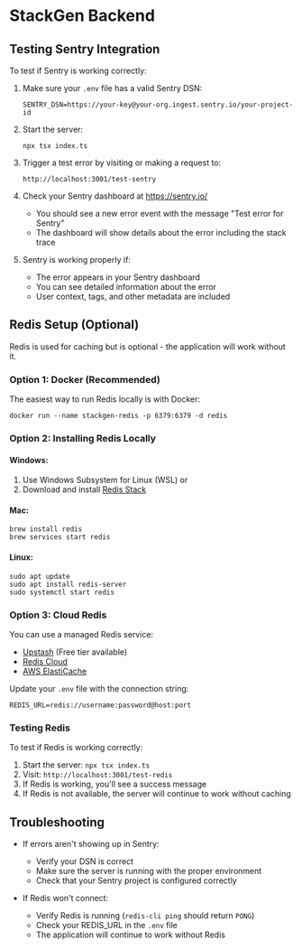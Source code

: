 # StackGen Backend

## Testing Sentry Integration

To test if Sentry is working correctly:

1. Make sure your `.env` file has a valid Sentry DSN:
   ```
   SENTRY_DSN=https://your-key@your-org.ingest.sentry.io/your-project-id
   ```

2. Start the server:
   ```
   npx tsx index.ts
   ```

3. Trigger a test error by visiting or making a request to:
   ```
   http://localhost:3001/test-sentry
   ```

4. Check your Sentry dashboard at https://sentry.io/
   - You should see a new error event with the message "Test error for Sentry"
   - The dashboard will show details about the error including the stack trace

5. Sentry is working properly if:
   - The error appears in your Sentry dashboard
   - You can see detailed information about the error
   - User context, tags, and other metadata are included

## Redis Setup (Optional)

Redis is used for caching but is optional - the application will work without it.

### Option 1: Docker (Recommended)

The easiest way to run Redis locally is with Docker:

```
docker run --name stackgen-redis -p 6379:6379 -d redis
```

### Option 2: Installing Redis Locally

#### Windows:
1. Use Windows Subsystem for Linux (WSL) or
2. Download and install [Redis Stack](https://redis.io/download/)

#### Mac:
```
brew install redis
brew services start redis
```

#### Linux:
```
sudo apt update
sudo apt install redis-server
sudo systemctl start redis
```

### Option 3: Cloud Redis

You can use a managed Redis service:
- [Upstash](https://upstash.com/) (Free tier available)
- [Redis Cloud](https://redis.com/redis-enterprise-cloud/overview/)
- [AWS ElastiCache](https://aws.amazon.com/elasticache/)

Update your `.env` file with the connection string:
```
REDIS_URL=redis://username:password@host:port
```

### Testing Redis

To test if Redis is working correctly:
1. Start the server: `npx tsx index.ts`
2. Visit: `http://localhost:3001/test-redis`
3. If Redis is working, you'll see a success message
4. If Redis is not available, the server will continue to work without caching

## Troubleshooting

- If errors aren't showing up in Sentry:
  - Verify your DSN is correct
  - Make sure the server is running with the proper environment
  - Check that your Sentry project is configured correctly
  
- If Redis won't connect:
  - Verify Redis is running (`redis-cli ping` should return `PONG`)
  - Check your REDIS_URL in the `.env` file
  - The application will continue to work without Redis 